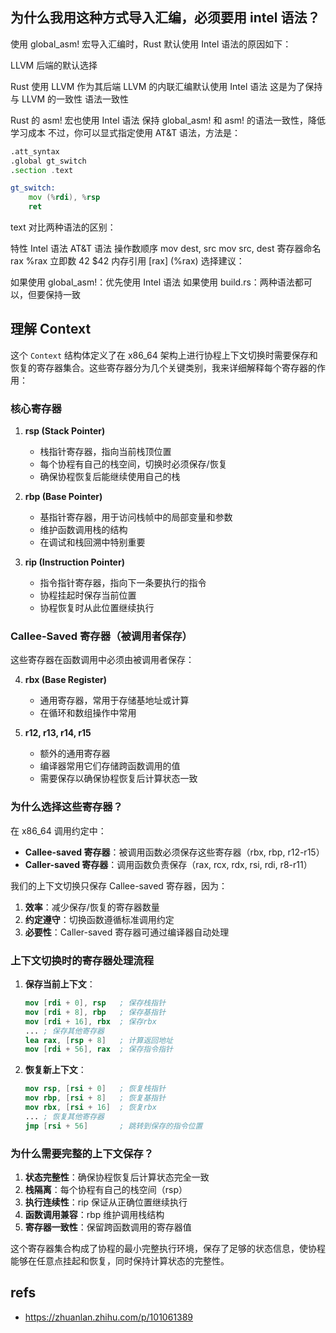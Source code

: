 ## 为什么我用这种方式导入汇编，必须要用 intel 语法？

使用 global_asm! 宏导入汇编时，Rust 默认使用 Intel 语法的原因如下：

LLVM 后端的默认选择

Rust 使用 LLVM 作为其后端
LLVM 的内联汇编默认使用 Intel 语法
这是为了保持与 LLVM 的一致性
语法一致性

Rust 的 asm! 宏也使用 Intel 语法
保持 global_asm! 和 asm! 的语法一致性，降低学习成本
不过，你可以显式指定使用 AT&T 语法，方法是：

```asm
.att_syntax
.global gt_switch
.section .text

gt_switch:
    mov (%rdi), %rsp
    ret
```

text
对比两种语法的区别：

特性	Intel 语法	AT&T 语法
操作数顺序	mov dest, src	mov src, dest
寄存器命名	rax	%rax
立即数	42	$42
内存引用	[rax]	(%rax)
选择建议：

如果使用 global_asm!：优先使用 Intel 语法
如果使用 build.rs：两种语法都可以，但要保持一致

## 理解 Context

这个 `Context` 结构体定义了在 x86_64 架构上进行协程上下文切换时需要保存和恢复的寄存器集合。这些寄存器分为几个关键类别，我来详细解释每个寄存器的作用：

### 核心寄存器

1. **rsp (Stack Pointer)**
   - 栈指针寄存器，指向当前栈顶位置
   - 每个协程有自己的栈空间，切换时必须保存/恢复
   - 确保协程恢复后能继续使用自己的栈

2. **rbp (Base Pointer)**
   - 基指针寄存器，用于访问栈帧中的局部变量和参数
   - 维护函数调用栈的结构
   - 在调试和栈回溯中特别重要

3. **rip (Instruction Pointer)**
   - 指令指针寄存器，指向下一条要执行的指令
   - 协程挂起时保存当前位置
   - 协程恢复时从此位置继续执行

### Callee-Saved 寄存器（被调用者保存）

这些寄存器在函数调用中必须由被调用者保存：

4. **rbx (Base Register)**
   - 通用寄存器，常用于存储基地址或计算
   - 在循环和数组操作中常用

5. **r12, r13, r14, r15**
   - 额外的通用寄存器
   - 编译器常用它们存储跨函数调用的值
   - 需要保存以确保协程恢复后计算状态一致

### 为什么选择这些寄存器？

在 x86_64 调用约定中：
- **Callee-saved 寄存器**：被调用函数必须保存这些寄存器（rbx, rbp, r12-r15）
- **Caller-saved 寄存器**：调用函数负责保存（rax, rcx, rdx, rsi, rdi, r8-r11）

我们的上下文切换只保存 Callee-saved 寄存器，因为：
1. **效率**：减少保存/恢复的寄存器数量
2. **约定遵守**：切换函数遵循标准调用约定
3. **必要性**：Caller-saved 寄存器可通过编译器自动处理

### 上下文切换时的寄存器处理流程

1. **保存当前上下文**：
   ```nasm
   mov [rdi + 0], rsp   ; 保存栈指针
   mov [rdi + 8], rbp   ; 保存基指针
   mov [rdi + 16], rbx  ; 保存rbx
   ... ; 保存其他寄存器
   lea rax, [rsp + 8]   ; 计算返回地址
   mov [rdi + 56], rax  ; 保存指令指针
   ```

2. **恢复新上下文**：
   ```nasm
   mov rsp, [rsi + 0]   ; 恢复栈指针
   mov rbp, [rsi + 8]   ; 恢复基指针
   mov rbx, [rsi + 16]  ; 恢复rbx
   ... ; 恢复其他寄存器
   jmp [rsi + 56]       ; 跳转到保存的指令位置
   ```

### 为什么需要完整的上下文保存？

1. **状态完整性**：确保协程恢复后计算状态完全一致
2. **栈隔离**：每个协程有自己的栈空间（rsp）
3. **执行连续性**：rip 保证从正确位置继续执行
4. **函数调用兼容**：rbp 维护调用栈结构
5. **寄存器一致性**：保留跨函数调用的寄存器值

这个寄存器集合构成了协程的最小完整执行环境，保存了足够的状态信息，使协程能够在任意点挂起和恢复，同时保持计算状态的完整性。

## refs

- https://zhuanlan.zhihu.com/p/101061389

